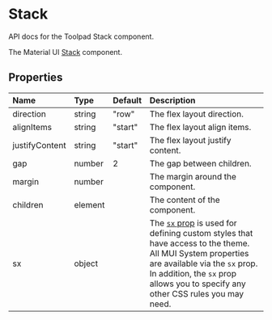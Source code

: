 <!-- This file has been auto-generated using `yarn docs:build:api`. -->

# Stack

<p class="description">API docs for the Toolpad Stack component.</p>

The Material UI [Stack](https://mui.com/material-ui/react-stack/) component.

## Properties

| Name                                          | Type                                   | Default                                   | Description                                                                                                                                                                                                                                                                          |
| :-------------------------------------------- | :------------------------------------- | :---------------------------------------- | :----------------------------------------------------------------------------------------------------------------------------------------------------------------------------------------------------------------------------------------------------------------------------------- |
| <span class="prop-name">direction</span>      | <span class="prop-type">string</span>  | <span class="prop-default">"row"</span>   | The flex layout direction.                                                                                                                                                                                                                                                           |
| <span class="prop-name">alignItems</span>     | <span class="prop-type">string</span>  | <span class="prop-default">"start"</span> | The flex layout align items.                                                                                                                                                                                                                                                         |
| <span class="prop-name">justifyContent</span> | <span class="prop-type">string</span>  | <span class="prop-default">"start"</span> | The flex layout justify content.                                                                                                                                                                                                                                                     |
| <span class="prop-name">gap</span>            | <span class="prop-type">number</span>  | <span class="prop-default">2</span>       | The gap between children.                                                                                                                                                                                                                                                            |
| <span class="prop-name">margin</span>         | <span class="prop-type">number</span>  |                                           | The margin around the component.                                                                                                                                                                                                                                                     |
| <span class="prop-name">children</span>       | <span class="prop-type">element</span> |                                           | The content of the component.                                                                                                                                                                                                                                                        |
| <span class="prop-name">sx</span>             | <span class="prop-type">object</span>  |                                           | The [`sx` prop](https://mui.com/system/getting-started/the-sx-prop/) is used for defining custom styles that have access to the theme. All MUI System properties are available via the `sx` prop. In addition, the `sx` prop allows you to specify any other CSS rules you may need. |
